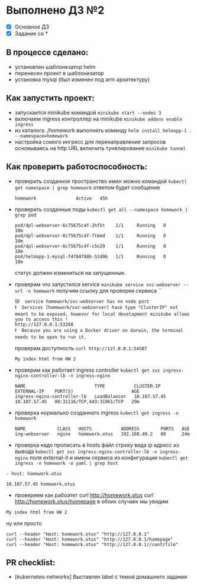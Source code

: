 # Выполнено ДЗ №2

 - [X] Основное ДЗ
 - [x] Задание со *

## В процессе сделано:
 - установлен шаблонезатор helm 
 - перенесен проект в шаблонизатор
 - установка mysql (был изменен под arm архитектуру)

## Как запустить проект:
 - запускается minikube командой ``` minikube start --nodes 3 ```
 - включаем ingress контроллер на minikube ``` minikube addons enable ingress ```
 - из каталога ./homework выполнить команду ``` helm install helmapp-1 . --namespace=homework ```
 - настройка сомого ингресс для перенаправления запросов основываясь на http URL
   включить тунелирование ``` minikube tunnel ```


## Как проверить работоспособность:
 - проверить созданное пространство имен можно командой ``` kubectl get namespace | grep homework ```
    ответом будет сообщение 
    ```console
    homework               Active   45h
    ```
  - проверить созданные поды ``` kubectl get all --namespace homework | grep pod ```
    ``` console
    pod/dpl-webserver-6c75675c4f-2hfkt    1/1     Running   0          18m
    pod/dpl-webserver-6c75675c4f-7t6md    1/1     Running   0          18m
    pod/dpl-webserver-6c75675c4f-c5n29    1/1     Running   0          18m
    pod/helmapp-1-mysql-f4784788b-52d9b   1/1     Running   0          18m
    ```
    статус должен измениться на запущенные.
  - проверим что запустился service  ``` minikube service svc-webserver --url -n homework ```
    получим ссылку для проверки сервиса ``
    ``` console 
    😿  service homework/svc-webserver has no node port
    ❗  Services [homework/svc-webserver] have type "ClusterIP" not meant to be exposed, however for local development minikube allows you to access this !
    http://127.0.0.1:53268
    ❗  Because you are using a Docker driver on darwin, the terminal needs to be open to run it.
    ```
    проверим доступность ``` curl http://127.0.0.1:54587 ```    
    ```console
    My index html from HW 2
    ```
  - проверим как работает ingress controller ``` kubectl get svc ingress-nginx-controller-lb -n ingress-nginx ```
    ```
    NAME                          TYPE           CLUSTER-IP     EXTERNAL-IP    PORT(S)                      AGE
    ingress-nginx-controller-lb   LoadBalancer   10.107.57.45   10.107.57.45   80:31116/TCP,443:31061/TCP   29m
    ```
  - проверка нормально созданного ingress ``` kubectl get ingress -n homework ```
    ```
    NAME            CLASS   HOSTS           ADDRESS        PORTS   AGE
    ing-webserver   nginx   homework.otus   192.168.49.2   80      24m
    ```

  - проверка надо прописать в hosts файл строку вида ip адресс из вывода ``` kubectl get svc ingress-nginx-controller-lb -n ingress-nginx ``` поля    external-it и имени сервиса из конфигурации  ``` kubectl get ingress -n homework -o yaml | grep host ```
  ```
  - host: homework.otus
  ```
  ``` file: ./hosts
  10.107.57.45 homework.otus
  ```
  - проверяем как рабоатет 
  curl http://homework.otus
  curl http://homework.otus/homepage
  в обоих случаях мы увидим 
  ```
  My index html from HW 2
  ```
  ну или просто
  ```
  curl --header "Host: homework.otus" "http://127.0.0.1"
  curl --header "Host: homework.otus" "http://127.0.0.1/homepage"
  curl --header "Host: homework.otus" "http://127.0.0.1//conf/file"
  ```

## PR checklist:
  - [kubernetes-networks] Выставлен label с темой домашнего задания
